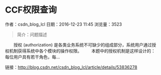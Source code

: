 # CCF权限查询
作者：csdn_blog_lcl
日期：2016-12-23 11:45
浏览量：3523
> 简介：问题描述


　　授权 (authorization) 是各类业务系统不可缺少的组成部分，系统用户通过授权机制获得系统中各个模块的操作权限。
　　本题中的授权机制是这样设计的：每位用户具有若干角色，每...

 链接：http://blog.csdn.net/csdn_blog_lcl/article/details/53836278
